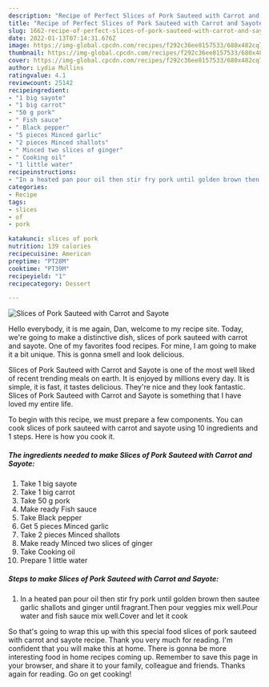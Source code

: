 ```yaml
---
description: "Recipe of Perfect Slices of Pork Sauteed with Carrot and Sayote"
title: "Recipe of Perfect Slices of Pork Sauteed with Carrot and Sayote"
slug: 1662-recipe-of-perfect-slices-of-pork-sauteed-with-carrot-and-sayote
date: 2022-01-13T07:14:31.676Z
image: https://img-global.cpcdn.com/recipes/f292c36ee8157533/680x482cq70/slices-of-pork-sauteed-with-carrot-and-sayote-recipe-main-photo.jpg
thumbnail: https://img-global.cpcdn.com/recipes/f292c36ee8157533/680x482cq70/slices-of-pork-sauteed-with-carrot-and-sayote-recipe-main-photo.jpg
cover: https://img-global.cpcdn.com/recipes/f292c36ee8157533/680x482cq70/slices-of-pork-sauteed-with-carrot-and-sayote-recipe-main-photo.jpg
author: Lydia Mullins
ratingvalue: 4.1
reviewcount: 25142
recipeingredient:
- "1 big sayote"
- "1 big carrot"
- "50 g pork"
- " Fish sauce"
- " Black pepper"
- "5 pieces Minced garlic"
- "2 pieces Minced shallots"
- " Minced two slices of ginger"
- " Cooking oil"
- "1 little water"
recipeinstructions:
- "In a heated pan pour oil then stir fry pork until golden brown then sautee garlic shallots and ginger until fragrant.Then pour veggies mix well.Pour water and fish sauce mix well.Cover and let it cook"
categories:
- Recipe
tags:
- slices
- of
- pork

katakunci: slices of pork 
nutrition: 139 calories
recipecuisine: American
preptime: "PT28M"
cooktime: "PT39M"
recipeyield: "1"
recipecategory: Dessert

---
```



![Slices of Pork Sauteed with Carrot and Sayote](https://img-global.cpcdn.com/recipes/f292c36ee8157533/680x482cq70/slices-of-pork-sauteed-with-carrot-and-sayote-recipe-main-photo.jpg)

Hello everybody, it is me again, Dan, welcome to my recipe site. Today, we're going to make a distinctive dish, slices of pork sauteed with carrot and sayote. One of my favorites food recipes. For mine, I am going to make it a bit unique. This is gonna smell and look delicious.

Slices of Pork Sauteed with Carrot and Sayote is one of the most well liked of recent trending meals on earth. It is enjoyed by millions every day. It is simple, it is fast, it tastes delicious. They're nice and they look fantastic. Slices of Pork Sauteed with Carrot and Sayote is something that I have loved my entire life.




To begin with this recipe, we must prepare a few components. You can cook slices of pork sauteed with carrot and sayote using 10 ingredients and 1 steps. Here is how you cook it.

<!--inarticleads1-->

##### The ingredients needed to make Slices of Pork Sauteed with Carrot and Sayote:

1. Take 1 big sayote
1. Take 1 big carrot
1. Take 50 g pork
1. Make ready  Fish sauce
1. Take  Black pepper
1. Get 5 pieces Minced garlic
1. Take 2 pieces Minced shallots
1. Make ready  Minced two slices of ginger
1. Take  Cooking oil
1. Prepare 1 little water




<!--inarticleads2-->

##### Steps to make Slices of Pork Sauteed with Carrot and Sayote:

1. In a heated pan pour oil then stir fry pork until golden brown then sautee garlic shallots and ginger until fragrant.Then pour veggies mix well.Pour water and fish sauce mix well.Cover and let it cook




So that's going to wrap this up with this special food slices of pork sauteed with carrot and sayote recipe. Thank you very much for reading. I'm confident that you will make this at home. There is gonna be more interesting food in home recipes coming up. Remember to save this page in your browser, and share it to your family, colleague and friends. Thanks again for reading. Go on get cooking!
